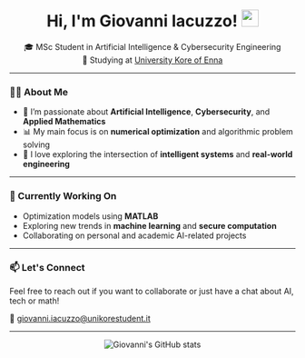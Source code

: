 <h1 align="center">
  Hi, I'm Giovanni Iacuzzo! 
  <img src="https://media.giphy.com/media/hvRJCLFzcasrR4ia7z/giphy.gif" width="30"/>
</h1>

<p align="center">
  🎓 MSc Student in Artificial Intelligence & Cybersecurity Engineering<br/>
  📍 Studying at <a href="https://uke.it/en/homepage-it">University Kore of Enna</a><br/>
</p>

---

### 👨‍💻 About Me

- 🔬 I’m passionate about **Artificial Intelligence**, **Cybersecurity**, and **Applied Mathematics**
- 📊 My main focus is on **numerical optimization** and algorithmic problem solving
- 🧠 I love exploring the intersection of **intelligent systems** and **real-world engineering**

---

### 🚀 Currently Working On

- Optimization models using **MATLAB**
- Exploring new trends in **machine learning** and **secure computation**
- Collaborating on personal and academic AI-related projects

---

### 📫 Let's Connect

Feel free to reach out if you want to collaborate or just have a chat about AI, tech or math!

📧 [giovanni.iacuzzo@unikorestudent.it](mailto:giovanni.iacuzzo@unikorestudent.it)

---

<p align="center">
  <img src="https://github-readme-stats.vercel.app/api?username=GiovanniIacuzzo&show_icons=true&theme=radical" alt="Giovanni's GitHub stats"/>
</p>
